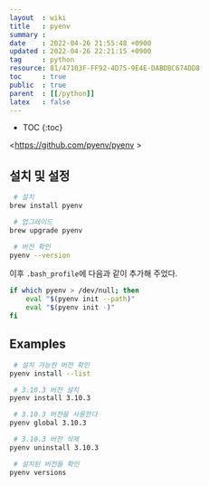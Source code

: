 ```yaml
---
layout  : wiki
title   : pyenv
summary : 
date    : 2022-04-26 21:55:48 +0900
updated : 2022-04-26 22:21:15 +0900
tag     : python
resource: 81/47103F-FF92-4D75-9E4E-DABDBC674DD8
toc     : true
public  : true
parent  : [[/python]]
latex   : false
---
```

* TOC
{:toc}

<https://github.com/pyenv/pyenv >

## 설치 및 설정

```bash
 # 설치
brew install pyenv

 # 업그레이드
brew upgrade pyenv

 # 버전 확인
pyenv --version
```

이후 `.bash_profile`에 다음과 같이 추가해 주었다.

```bash
if which pyenv > /dev/null; then
    eval "$(pyenv init --path)"
    eval "$(pyenv init -)"
fi
```

## Examples

```bash
 # 설치 가능한 버전 확인
pyenv install --list

 # 3.10.3 버전 설치
pyenv install 3.10.3

 # 3.10.3 버전을 사용한다
pyenv global 3.10.3

 # 3.10.3 버전 삭제
pyenv uninstall 3.10.3

 # 설치된 버전들 확인
pyenv versions
```

